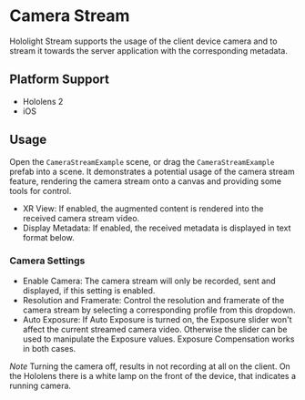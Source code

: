 # Camera Stream

Hololight Stream supports the usage of the client device camera and to stream it towards the server application with the corresponding metadata.

## Platform Support

* Hololens 2
* iOS

## Usage

Open the `CameraStreamExample` scene, or drag the `CameraStreamExample` prefab into a scene. It demonstrates a potential usage of the camera stream feature, rendering the camera stream onto a canvas and providing some tools for control.

- XR View: If enabled, the augmented content is rendered into the received camera stream video.
- Display Metadata: If enabled, the received metadata is displayed in text format below.

### Camera Settings
- Enable Camera: The camera stream will only be recorded, sent and displayed, if this setting is enabled.
- Resolution and Framerate: Control the resolution and framerate of the camera stream by selecting a corresponding profile from this dropdown.
- Auto Exposure: If Auto Exposure is turned on, the Exposure slider won't affect the current streamed camera video. Otherwise the slider can be used to manipulate the Exposure values. Exposure Compensation works in both cases.

*Note* Turning the camera off, results in not recording at all on the client. On the Hololens there is a white lamp on the front of the device, that indicates a running camera.



